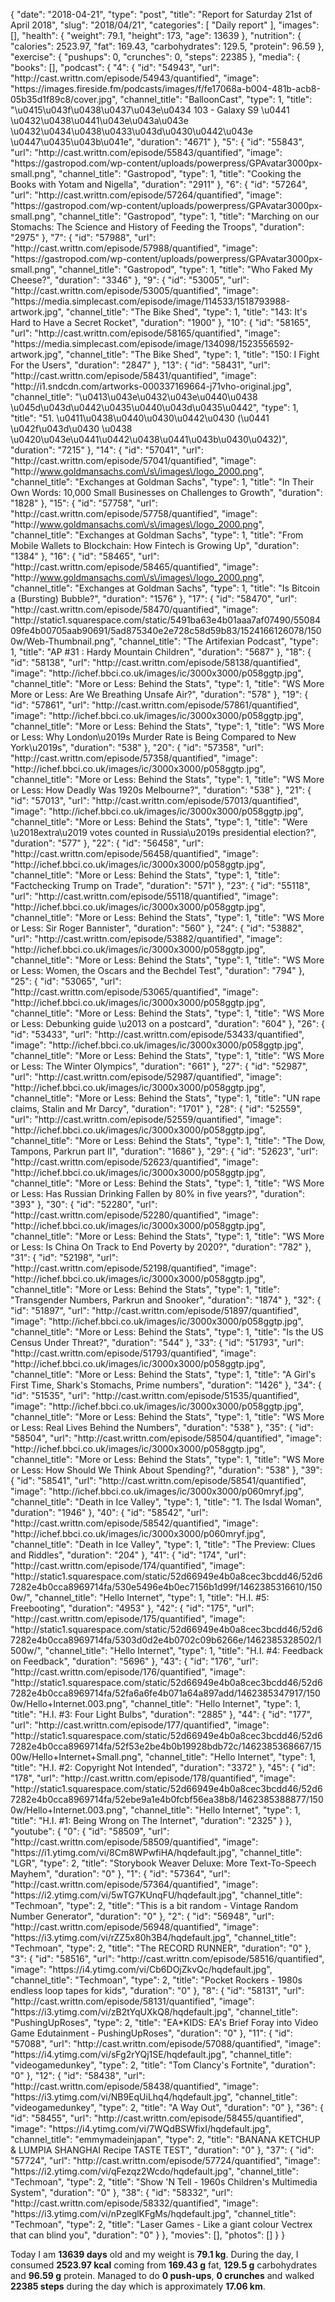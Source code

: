 {
    "date": "2018-04-21",
    "type": "post",
    "title": "Report for Saturday 21st of April 2018",
    "slug": "2018\/04\/21",
    "categories": [
        "Daily report"
    ],
    "images": [],
    "health": {
        "weight": 79.1,
        "height": 173,
        "age": 13639
    },
    "nutrition": {
        "calories": 2523.97,
        "fat": 169.43,
        "carbohydrates": 129.5,
        "protein": 96.59
    },
    "exercise": {
        "pushups": 0,
        "crunches": 0,
        "steps": 22385
    },
    "media": {
        "books": [],
        "podcast": {
            "4": {
                "id": "54943",
                "url": "http:\/\/cast.writtn.com\/episode\/54943\/quantified",
                "image": "https:\/\/images.fireside.fm\/podcasts\/images\/f\/fe17068a-b004-481b-acb8-05b35d1f89c8\/cover.jpg",
                "channel_title": "BalloonCast",
                "type": 1,
                "title": "\u0415\u043f\u0438\u0437\u043e\u0434 103 - Galaxy S9 \u0441 \u0432\u0438\u0441\u043e\u043a\u043e \u0432\u0434\u0438\u0433\u043d\u0430\u0442\u043e \u0447\u0435\u043b\u041e",
                "duration": "4671"
            },
            "5": {
                "id": "55843",
                "url": "http:\/\/cast.writtn.com\/episode\/55843\/quantified",
                "image": "https:\/\/gastropod.com\/wp-content\/uploads\/powerpress\/GPAvatar3000px-small.png",
                "channel_title": "Gastropod",
                "type": 1,
                "title": "Cooking the Books with Yotam and Nigella",
                "duration": "2911"
            },
            "6": {
                "id": "57264",
                "url": "http:\/\/cast.writtn.com\/episode\/57264\/quantified",
                "image": "https:\/\/gastropod.com\/wp-content\/uploads\/powerpress\/GPAvatar3000px-small.png",
                "channel_title": "Gastropod",
                "type": 1,
                "title": "Marching on our Stomachs: The Science and History of Feeding the Troops",
                "duration": "2975"
            },
            "7": {
                "id": "57988",
                "url": "http:\/\/cast.writtn.com\/episode\/57988\/quantified",
                "image": "https:\/\/gastropod.com\/wp-content\/uploads\/powerpress\/GPAvatar3000px-small.png",
                "channel_title": "Gastropod",
                "type": 1,
                "title": "Who Faked My Cheese?",
                "duration": "3346"
            },
            "9": {
                "id": "53005",
                "url": "http:\/\/cast.writtn.com\/episode\/53005\/quantified",
                "image": "https:\/\/media.simplecast.com\/episode\/image\/114533\/1518793988-artwork.jpg",
                "channel_title": "The Bike Shed",
                "type": 1,
                "title": "143: It's Hard to Have a Secret Rocket",
                "duration": "1900"
            },
            "10": {
                "id": "58165",
                "url": "http:\/\/cast.writtn.com\/episode\/58165\/quantified",
                "image": "https:\/\/media.simplecast.com\/episode\/image\/134098\/1523556592-artwork.jpg",
                "channel_title": "The Bike Shed",
                "type": 1,
                "title": "150: I Fight For the Users",
                "duration": "2847"
            },
            "13": {
                "id": "58431",
                "url": "http:\/\/cast.writtn.com\/episode\/58431\/quantified",
                "image": "http:\/\/i1.sndcdn.com\/artworks-000337169664-j71vho-original.jpg",
                "channel_title": "\u0413\u043e\u0432\u043e\u0440\u0438 \u045d\u043d\u0442\u0435\u0440\u043d\u0435\u0442",
                "type": 1,
                "title": "51. \u0411\u0438\u0440\u0430\u0442\u0430 (\u0441 \u042f\u043d\u0430 \u0438 \u0420\u043e\u0441\u0442\u0438\u0441\u043b\u0430\u0432)",
                "duration": "7215"
            },
            "14": {
                "id": "57041",
                "url": "http:\/\/cast.writtn.com\/episode\/57041\/quantified",
                "image": "http:\/\/www.goldmansachs.com\/s\/images\/logo_2000.png",
                "channel_title": "Exchanges at Goldman Sachs",
                "type": 1,
                "title": "In Their Own Words: 10,000 Small Businesses on Challenges to Growth",
                "duration": "1828"
            },
            "15": {
                "id": "57758",
                "url": "http:\/\/cast.writtn.com\/episode\/57758\/quantified",
                "image": "http:\/\/www.goldmansachs.com\/s\/images\/logo_2000.png",
                "channel_title": "Exchanges at Goldman Sachs",
                "type": 1,
                "title": "From Mobile Wallets to Blockchain: How Fintech is Growing Up",
                "duration": "1384"
            },
            "16": {
                "id": "58465",
                "url": "http:\/\/cast.writtn.com\/episode\/58465\/quantified",
                "image": "http:\/\/www.goldmansachs.com\/s\/images\/logo_2000.png",
                "channel_title": "Exchanges at Goldman Sachs",
                "type": 1,
                "title": "Is Bitcoin a (Bursting) Bubble?",
                "duration": "1576"
            },
            "17": {
                "id": "58470",
                "url": "http:\/\/cast.writtn.com\/episode\/58470\/quantified",
                "image": "http:\/\/static1.squarespace.com\/static\/5491ba63e4b01aaa7af07490\/5508409fe4b00705aab90691\/5ad875340e2e728c58d59b83\/1524166126078\/1500w\/Web-Thumbnail.png",
                "channel_title": "The Artifexian Podcast",
                "type": 1,
                "title": "AP #31 : Hardy Mountain Children",
                "duration": "5687"
            },
            "18": {
                "id": "58138",
                "url": "http:\/\/cast.writtn.com\/episode\/58138\/quantified",
                "image": "http:\/\/ichef.bbci.co.uk\/images\/ic\/3000x3000\/p058ggtp.jpg",
                "channel_title": "More or Less: Behind the Stats",
                "type": 1,
                "title": "WS More More or Less: Are We Breathing Unsafe Air?",
                "duration": "578"
            },
            "19": {
                "id": "57861",
                "url": "http:\/\/cast.writtn.com\/episode\/57861\/quantified",
                "image": "http:\/\/ichef.bbci.co.uk\/images\/ic\/3000x3000\/p058ggtp.jpg",
                "channel_title": "More or Less: Behind the Stats",
                "type": 1,
                "title": "WS More or Less: Why London\u2019s Murder Rate is Being Compared to New York\u2019s",
                "duration": "538"
            },
            "20": {
                "id": "57358",
                "url": "http:\/\/cast.writtn.com\/episode\/57358\/quantified",
                "image": "http:\/\/ichef.bbci.co.uk\/images\/ic\/3000x3000\/p058ggtp.jpg",
                "channel_title": "More or Less: Behind the Stats",
                "type": 1,
                "title": "WS More or Less: How Deadly Was 1920s Melbourne?",
                "duration": "538"
            },
            "21": {
                "id": "57013",
                "url": "http:\/\/cast.writtn.com\/episode\/57013\/quantified",
                "image": "http:\/\/ichef.bbci.co.uk\/images\/ic\/3000x3000\/p058ggtp.jpg",
                "channel_title": "More or Less: Behind the Stats",
                "type": 1,
                "title": "Were \u2018extra\u2019 votes counted in Russia\u2019s presidential election?",
                "duration": "577"
            },
            "22": {
                "id": "56458",
                "url": "http:\/\/cast.writtn.com\/episode\/56458\/quantified",
                "image": "http:\/\/ichef.bbci.co.uk\/images\/ic\/3000x3000\/p058ggtp.jpg",
                "channel_title": "More or Less: Behind the Stats",
                "type": 1,
                "title": "Factchecking Trump on Trade",
                "duration": "571"
            },
            "23": {
                "id": "55118",
                "url": "http:\/\/cast.writtn.com\/episode\/55118\/quantified",
                "image": "http:\/\/ichef.bbci.co.uk\/images\/ic\/3000x3000\/p058ggtp.jpg",
                "channel_title": "More or Less: Behind the Stats",
                "type": 1,
                "title": "WS More or Less: Sir Roger Bannister",
                "duration": "560"
            },
            "24": {
                "id": "53882",
                "url": "http:\/\/cast.writtn.com\/episode\/53882\/quantified",
                "image": "http:\/\/ichef.bbci.co.uk\/images\/ic\/3000x3000\/p058ggtp.jpg",
                "channel_title": "More or Less: Behind the Stats",
                "type": 1,
                "title": "WS More or Less: Women, the Oscars and the Bechdel Test",
                "duration": "794"
            },
            "25": {
                "id": "53065",
                "url": "http:\/\/cast.writtn.com\/episode\/53065\/quantified",
                "image": "http:\/\/ichef.bbci.co.uk\/images\/ic\/3000x3000\/p058ggtp.jpg",
                "channel_title": "More or Less: Behind the Stats",
                "type": 1,
                "title": "WS More or Less:  Debunking guide \u2013 on a postcard",
                "duration": "604"
            },
            "26": {
                "id": "53433",
                "url": "http:\/\/cast.writtn.com\/episode\/53433\/quantified",
                "image": "http:\/\/ichef.bbci.co.uk\/images\/ic\/3000x3000\/p058ggtp.jpg",
                "channel_title": "More or Less: Behind the Stats",
                "type": 1,
                "title": "WS More or Less: The Winter Olympics",
                "duration": "661"
            },
            "27": {
                "id": "52987",
                "url": "http:\/\/cast.writtn.com\/episode\/52987\/quantified",
                "image": "http:\/\/ichef.bbci.co.uk\/images\/ic\/3000x3000\/p058ggtp.jpg",
                "channel_title": "More or Less: Behind the Stats",
                "type": 1,
                "title": "UN rape claims, Stalin and Mr Darcy",
                "duration": "1701"
            },
            "28": {
                "id": "52559",
                "url": "http:\/\/cast.writtn.com\/episode\/52559\/quantified",
                "image": "http:\/\/ichef.bbci.co.uk\/images\/ic\/3000x3000\/p058ggtp.jpg",
                "channel_title": "More or Less: Behind the Stats",
                "type": 1,
                "title": "The Dow, Tampons, Parkrun part II",
                "duration": "1686"
            },
            "29": {
                "id": "52623",
                "url": "http:\/\/cast.writtn.com\/episode\/52623\/quantified",
                "image": "http:\/\/ichef.bbci.co.uk\/images\/ic\/3000x3000\/p058ggtp.jpg",
                "channel_title": "More or Less: Behind the Stats",
                "type": 1,
                "title": "WS More or Less: Has Russian Drinking Fallen by 80% in five years?",
                "duration": "393"
            },
            "30": {
                "id": "52280",
                "url": "http:\/\/cast.writtn.com\/episode\/52280\/quantified",
                "image": "http:\/\/ichef.bbci.co.uk\/images\/ic\/3000x3000\/p058ggtp.jpg",
                "channel_title": "More or Less: Behind the Stats",
                "type": 1,
                "title": "WS More or Less: Is China On Track to End Poverty by 2020?",
                "duration": "782"
            },
            "31": {
                "id": "52198",
                "url": "http:\/\/cast.writtn.com\/episode\/52198\/quantified",
                "image": "http:\/\/ichef.bbci.co.uk\/images\/ic\/3000x3000\/p058ggtp.jpg",
                "channel_title": "More or Less: Behind the Stats",
                "type": 1,
                "title": "Transgender Numbers, Parkrun and Snooker",
                "duration": "1874"
            },
            "32": {
                "id": "51897",
                "url": "http:\/\/cast.writtn.com\/episode\/51897\/quantified",
                "image": "http:\/\/ichef.bbci.co.uk\/images\/ic\/3000x3000\/p058ggtp.jpg",
                "channel_title": "More or Less: Behind the Stats",
                "type": 1,
                "title": "Is the US Census Under Threat?",
                "duration": "544"
            },
            "33": {
                "id": "51793",
                "url": "http:\/\/cast.writtn.com\/episode\/51793\/quantified",
                "image": "http:\/\/ichef.bbci.co.uk\/images\/ic\/3000x3000\/p058ggtp.jpg",
                "channel_title": "More or Less: Behind the Stats",
                "type": 1,
                "title": "A Girl's First Time, Shark's Stomachs, Prime numbers",
                "duration": "1426"
            },
            "34": {
                "id": "51535",
                "url": "http:\/\/cast.writtn.com\/episode\/51535\/quantified",
                "image": "http:\/\/ichef.bbci.co.uk\/images\/ic\/3000x3000\/p058ggtp.jpg",
                "channel_title": "More or Less: Behind the Stats",
                "type": 1,
                "title": "WS More or Less: Real Lives Behind the Numbers",
                "duration": "538"
            },
            "35": {
                "id": "58504",
                "url": "http:\/\/cast.writtn.com\/episode\/58504\/quantified",
                "image": "http:\/\/ichef.bbci.co.uk\/images\/ic\/3000x3000\/p058ggtp.jpg",
                "channel_title": "More or Less: Behind the Stats",
                "type": 1,
                "title": "WS More or Less: How Should We Think About Spending?",
                "duration": "538"
            },
            "39": {
                "id": "58541",
                "url": "http:\/\/cast.writtn.com\/episode\/58541\/quantified",
                "image": "http:\/\/ichef.bbci.co.uk\/images\/ic\/3000x3000\/p060mryf.jpg",
                "channel_title": "Death in Ice Valley",
                "type": 1,
                "title": "1. The Isdal Woman",
                "duration": "1946"
            },
            "40": {
                "id": "58542",
                "url": "http:\/\/cast.writtn.com\/episode\/58542\/quantified",
                "image": "http:\/\/ichef.bbci.co.uk\/images\/ic\/3000x3000\/p060mryf.jpg",
                "channel_title": "Death in Ice Valley",
                "type": 1,
                "title": "The Preview: Clues and Riddles",
                "duration": "204"
            },
            "41": {
                "id": "174",
                "url": "http:\/\/cast.writtn.com\/episode\/174\/quantified",
                "image": "http:\/\/static1.squarespace.com\/static\/52d66949e4b0a8cec3bcdd46\/52d67282e4b0cca8969714fa\/530e5496e4b0ec7156b1d99f\/1462385316610\/1500w\/",
                "channel_title": "Hello Internet",
                "type": 1,
                "title": "H.I. #5: Freebooting",
                "duration": "4953"
            },
            "42": {
                "id": "175",
                "url": "http:\/\/cast.writtn.com\/episode\/175\/quantified",
                "image": "http:\/\/static1.squarespace.com\/static\/52d66949e4b0a8cec3bcdd46\/52d67282e4b0cca8969714fa\/5303d0d2e4b0702c09b6266e\/1462385328502\/1500w\/",
                "channel_title": "Hello Internet",
                "type": 1,
                "title": "H.I. #4: Feedback on Feedback",
                "duration": "5696"
            },
            "43": {
                "id": "176",
                "url": "http:\/\/cast.writtn.com\/episode\/176\/quantified",
                "image": "http:\/\/static1.squarespace.com\/static\/52d66949e4b0a8cec3bcdd46\/52d67282e4b0cca8969714fa\/52fa6a6fe4b071a64a897add\/1462385347917\/1500w\/Hello+Internet.003.png",
                "channel_title": "Hello Internet",
                "type": 1,
                "title": "H.I. #3: Four Light Bulbs",
                "duration": "2885"
            },
            "44": {
                "id": "177",
                "url": "http:\/\/cast.writtn.com\/episode\/177\/quantified",
                "image": "http:\/\/static1.squarespace.com\/static\/52d66949e4b0a8cec3bcdd46\/52d67282e4b0cca8969714fa\/52f53e2be4b0b19928bdb72c\/1462385368667\/1500w\/Hello+Internet+Small.png",
                "channel_title": "Hello Internet",
                "type": 1,
                "title": "H.I. #2: Copyright Not Intended",
                "duration": "3372"
            },
            "45": {
                "id": "178",
                "url": "http:\/\/cast.writtn.com\/episode\/178\/quantified",
                "image": "http:\/\/static1.squarespace.com\/static\/52d66949e4b0a8cec3bcdd46\/52d67282e4b0cca8969714fa\/52ebe9a1e4b0fcbf56ea38b8\/1462385388877\/1500w\/Hello+Internet.003.png",
                "channel_title": "Hello Internet",
                "type": 1,
                "title": "H.I. #1: Being Wrong on The Internet",
                "duration": "2325"
            }
        },
        "youtube": {
            "0": {
                "id": "58509",
                "url": "http:\/\/cast.writtn.com\/episode\/58509\/quantified",
                "image": "https:\/\/i1.ytimg.com\/vi\/8Cm8WPwfiHA\/hqdefault.jpg",
                "channel_title": "LGR",
                "type": 2,
                "title": "Storybook Weaver Deluxe: More Text-To-Speech Mayhem",
                "duration": "0"
            },
            "1": {
                "id": "57364",
                "url": "http:\/\/cast.writtn.com\/episode\/57364\/quantified",
                "image": "https:\/\/i2.ytimg.com\/vi\/5wTG7KUnqFU\/hqdefault.jpg",
                "channel_title": "Techmoan",
                "type": 2,
                "title": "This is a bit random - Vintage Random Number Generator",
                "duration": "0"
            },
            "2": {
                "id": "56948",
                "url": "http:\/\/cast.writtn.com\/episode\/56948\/quantified",
                "image": "https:\/\/i3.ytimg.com\/vi\/rZZ5x80h3B4\/hqdefault.jpg",
                "channel_title": "Techmoan",
                "type": 2,
                "title": "The RECORD RUNNER",
                "duration": "0"
            },
            "3": {
                "id": "58516",
                "url": "http:\/\/cast.writtn.com\/episode\/58516\/quantified",
                "image": "https:\/\/i4.ytimg.com\/vi\/Cb6DOjZkvQc\/hqdefault.jpg",
                "channel_title": "Techmoan",
                "type": 2,
                "title": "Pocket Rockers  - 1980s endless loop tapes for kids",
                "duration": "0"
            },
            "8": {
                "id": "58131",
                "url": "http:\/\/cast.writtn.com\/episode\/58131\/quantified",
                "image": "https:\/\/i3.ytimg.com\/vi\/zB2tYqUXkQ8\/hqdefault.jpg",
                "channel_title": "PushingUpRoses",
                "type": 2,
                "title": "EA*KIDS: EA's Brief Foray into Video Game Edutainment - PushingUpRoses",
                "duration": "0"
            },
            "11": {
                "id": "57088",
                "url": "http:\/\/cast.writtn.com\/episode\/57088\/quantified",
                "image": "https:\/\/i4.ytimg.com\/vi\/sFg2rYQj1SE\/hqdefault.jpg",
                "channel_title": "videogamedunkey",
                "type": 2,
                "title": "Tom Clancy's Fortnite",
                "duration": "0"
            },
            "12": {
                "id": "58438",
                "url": "http:\/\/cast.writtn.com\/episode\/58438\/quantified",
                "image": "https:\/\/i3.ytimg.com\/vi\/NB9EqUiLhq4\/hqdefault.jpg",
                "channel_title": "videogamedunkey",
                "type": 2,
                "title": "A Way Out",
                "duration": "0"
            },
            "36": {
                "id": "58455",
                "url": "http:\/\/cast.writtn.com\/episode\/58455\/quantified",
                "image": "https:\/\/i4.ytimg.com\/vi\/7WQdBSWfixI\/hqdefault.jpg",
                "channel_title": "emmymadeinjapan",
                "type": 2,
                "title": "BANANA KETCHUP & LUMPIA SHANGHAI Recipe TASTE TEST",
                "duration": "0"
            },
            "37": {
                "id": "57724",
                "url": "http:\/\/cast.writtn.com\/episode\/57724\/quantified",
                "image": "https:\/\/i2.ytimg.com\/vi\/qFezqz2Wcdo\/hqdefault.jpg",
                "channel_title": "Techmoan",
                "type": 2,
                "title": "Show 'N Tell - 1960s Children's Multimedia System",
                "duration": "0"
            },
            "38": {
                "id": "58332",
                "url": "http:\/\/cast.writtn.com\/episode\/58332\/quantified",
                "image": "https:\/\/i3.ytimg.com\/vi\/nPzeglKFgMs\/hqdefault.jpg",
                "channel_title": "Techmoan",
                "type": 2,
                "title": "Laser Games - Like a giant colour Vectrex that can blind you",
                "duration": "0"
            }
        },
        "movies": [],
        "photos": []
    }
}

Today I am <strong>13639 days</strong> old and my weight is <strong>79.1 kg</strong>. During the day, I consumed <strong>2523.97 kcal</strong> coming from <strong>169.43 g</strong> fat, <strong>129.5 g</strong> carbohydrates and <strong>96.59 g</strong> protein. Managed to do <strong>0 push-ups</strong>, <strong>0 crunches</strong> and walked <strong>22385 steps</strong> during the day which is approximately <strong>17.06 km</strong>.